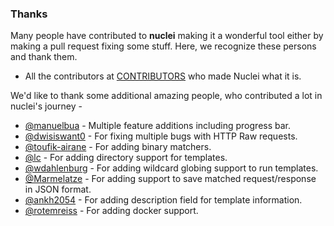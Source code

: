 
### Thanks

Many people have contributed to **nuclei** making it a wonderful tool either by making a pull request fixing some stuff. Here, we recognize these persons and thank them. 

- All the contributors at [CONTRIBUTORS](https://github.com/Jarnpher553/nuclei/graphs/contributors) who made Nuclei what it is.

We'd like to thank some additional amazing people, who contributed a lot in nuclei's journey - 

- [@manuelbua](https://www.github.com/manuelbua) - Multiple feature additions including progress bar. 
- [@dwisiswant0](https://www.github.com/dwisiswant0) - For fixing multiple bugs with HTTP Raw requests. 
- [@toufik-airane](https://www.github.com/toufik-airane) - For adding binary matchers.
- [@lc](https://www.github.com/lc) - For adding directory support for templates.
- [@wdahlenburg](https://www.github.com/wdahlenburg) - For adding wildcard globing support to run templates.
- [@Marmelatze](https://www.github.com/Marmelatze) - For adding support to save matched request/response in JSON format. 
- [@ankh2054](https://www.github.com/ankh2054) - For adding description field for template information.
- [@rotemreiss](https://www.github.com/rotemreiss) - For adding docker support.